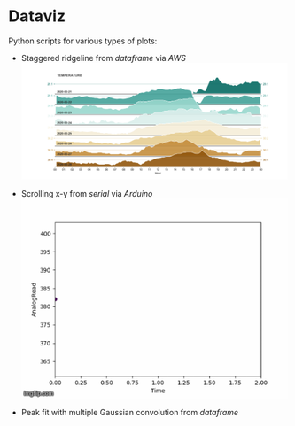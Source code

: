 # Dataviz
Python scripts for various types of plots:

* Staggered ridgeline from *dataframe* via *AWS* <br />
![Image ridgeline](Temp2.png)

* Scrolling x-y from *serial* via *Arduino* <br />
![Image plotserial](469946.gif)

* Peak fit with multiple Gaussian convolution from *dataframe*

